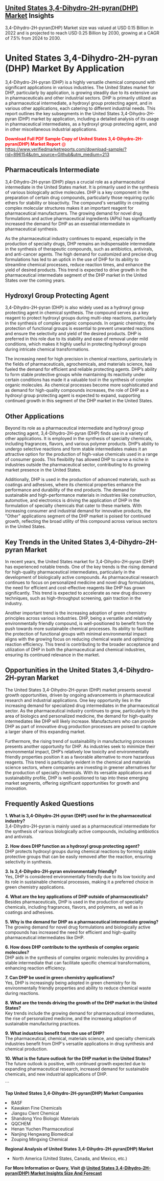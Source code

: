 <h2><a href="https://www.verifiedmarketreports.com/download-sample/?rid=896154&amp;utm_source=Github&amp;utm_medium=213" target="_blank">United States 3,4-Dihydro-2H-pyran(DHP) Market</a> Insights</h2><p>3,4-Dihydro-2H-pyran(DHP) Market size was valued at USD 0.15 Billion in 2022 and is projected to reach USD 0.25 Billion by 2030, growing at a CAGR of 7.5% from 2024 to 2030.</p><p><h1>United States 3,4-Dihydro-2H-pyran (DHP) Market By Application</h1><p>3,4-Dihydro-2H-pyran (DHP) is a highly versatile chemical compound with significant applications in various industries. The United States market for DHP, particularly by application, is growing steadily due to its extensive use in pharmaceuticals and other industrial sectors. DHP is primarily utilized as a pharmaceutical intermediate, a hydroxyl group protecting agent, and in various other applications, each catering to different industrial needs. This report outlines the key subsegments in the United States 3,4-Dihydro-2H-pyran (DHP) market by application, including a detailed analysis of its usage in pharmaceutical intermediates, as a hydroxyl group protecting agent, and in other miscellaneous industrial applications. <p><span class=""><span style="color: #ff0000;"><strong>Download Full PDF Sample Copy of United States 3,4-Dihydro-2H-pyran(DHP) Market Report</strong> @ </span><a href="https://www.verifiedmarketreports.com/download-sample/?rid=896154&amp;utm_source=Github&amp;utm_medium=213" target="_blank">https://www.verifiedmarketreports.com/download-sample/?rid=896154&amp;utm_source=Github&amp;utm_medium=213</a></span></p></p><h2>Pharmaceuticals Intermediate</h2><p>3,4-Dihydro-2H-pyran (DHP) plays a crucial role as a pharmaceutical intermediate in the United States market. It is primarily used in the synthesis of various biologically active molecules. DHP is a key component in the preparation of certain drug compounds, particularly those requiring cyclic ethers for stability or bioactivity. The compound's versatility in creating complex molecular structures makes it an important reagent for pharmaceutical manufacturers. The growing demand for novel drug formulations and active pharmaceutical ingredients (APIs) has significantly increased the demand for DHP as an essential intermediate in pharmaceutical synthesis.</p><p>As the pharmaceutical industry continues to expand, especially in the production of specialty drugs, DHP remains an indispensable intermediate in the synthesis of therapeutic compounds, such as antibiotics, antivirals, and anti-cancer agents. The high demand for customized and precise drug formulations has led to an uptick in the use of DHP for its ability to streamline chemical processes, reduce reaction times, and enhance the yield of desired products. This trend is expected to drive growth in the pharmaceutical intermediate segment of the DHP market in the United States over the coming years.</p><h2>Hydroxyl Group Protecting Agent</h2><p>3,4-Dihydro-2H-pyran (DHP) is also widely used as a hydroxyl group protecting agent in chemical synthesis. The compound serves as a key reagent to protect hydroxyl groups during multi-step reactions, particularly in the synthesis of complex organic compounds. In organic chemistry, the protection of functional groups is essential to prevent unwanted reactions and ensure the selectivity and yield of the desired products. DHP is preferred in this role due to its stability and ease of removal under mild conditions, which makes it highly useful in protecting hydroxyl groups during intricate chemical transformations.</p><p>The increasing need for high precision in chemical reactions, particularly in the fields of pharmaceuticals, agrochemicals, and materials science, has fueled the demand for efficient and reliable protecting agents. DHP’s ability to form stable protective groups while maintaining its reactivity under certain conditions has made it a valuable tool in the synthesis of complex organic molecules. As chemical processes become more sophisticated and as demand for high-quality compounds increases, the role of DHP as a hydroxyl group protecting agent is expected to expand, supporting continued growth in this segment of the DHP market in the United States.</p><h2>Other Applications</h2><p>Beyond its role as a pharmaceutical intermediate and hydroxyl group protecting agent, 3,4-Dihydro-2H-pyran (DHP) finds use in a variety of other applications. It is employed in the synthesis of specialty chemicals, including fragrances, flavors, and various polymer products. DHP’s ability to undergo selective reactions and form stable intermediates makes it an attractive option for the production of high-value chemicals used in a range of consumer goods. This flexibility has allowed DHP to carve a niche in industries outside the pharmaceutical sector, contributing to its growing market presence in the United States.</p><p>Additionally, DHP is used in the production of advanced materials, such as coatings and adhesives, where its chemical properties enhance the performance and durability of the end products. The demand for sustainable and high-performance materials in industries like construction, automotive, and electronics is driving the application of DHP in the formulation of specialty chemicals that cater to these markets. With increasing consumer and industrial demand for innovative products, the "Other" applications segment of the DHP market is poised for continued growth, reflecting the broad utility of this compound across various sectors in the United States.</p><h2>Key Trends in the United States 3,4-Dihydro-2H-pyran Market</h2><p>In recent years, the United States market for 3,4-Dihydro-2H-pyran (DHP) has experienced notable trends. One of the key trends is the rising demand for high-quality pharmaceutical intermediates, particularly in the development of biologically active compounds. As pharmaceutical research continues to focus on personalized medicine and novel drug formulations, the need for efficient and cost-effective reagents like DHP has grown significantly. This trend is expected to accelerate as new drug discovery techniques, such as high-throughput screening, gain traction in the industry.</p><p>Another important trend is the increasing adoption of green chemistry principles across various industries. DHP, being a versatile and relatively environmentally friendly compound, is well-positioned to benefit from the push towards more sustainable chemical processes. Its ability to facilitate the protection of functional groups with minimal environmental impact aligns with the growing focus on reducing chemical waste and optimizing reaction efficiency. This trend is contributing to the broader acceptance and utilization of DHP in both the pharmaceutical and chemical industries, ensuring its continued relevance in the market.</p><h2>Opportunities in the United States 3,4-Dihydro-2H-pyran Market</h2><p>The United States 3,4-Dihydro-2H-pyran (DHP) market presents several growth opportunities, driven by ongoing advancements in pharmaceutical research and industrial applications. One key opportunity lies in the increasing demand for specialized drug intermediates in the pharmaceutical sector. As the pharmaceutical industry continues to grow, particularly in the area of biologics and personalized medicine, the demand for high-quality intermediates like DHP will likely increase. Manufacturers who can provide DHP as part of innovative drug production processes are poised to capture a larger share of this expanding market.</p><p>Furthermore, the rising trend of sustainability in manufacturing processes presents another opportunity for DHP. As industries seek to minimize their environmental impact, DHP’s relatively low toxicity and environmentally friendly properties position it as a favorable alternative to more hazardous reagents. This trend is particularly evident in the chemical and materials science sectors, where companies are investing in greener alternatives for the production of specialty chemicals. With its versatile applications and sustainability profile, DHP is well-positioned to tap into these emerging market segments, offering significant opportunities for growth and innovation.</p><h2>Frequently Asked Questions</h2><p><strong>1. What is 3,4-Dihydro-2H-pyran (DHP) used for in the pharmaceutical industry?</strong><br> 3,4-Dihydro-2H-pyran is mainly used as a pharmaceutical intermediate for the synthesis of various biologically active compounds, including antibiotics and antivirals.</p><p><strong>2. How does DHP function as a hydroxyl group protecting agent?</strong><br> DHP protects hydroxyl groups during chemical reactions by forming stable protective groups that can be easily removed after the reaction, ensuring selectivity in synthesis.</p><p><strong>3. Is 3,4-Dihydro-2H-pyran environmentally friendly?</strong><br> Yes, DHP is considered environmentally friendly due to its low toxicity and its role in sustainable chemical processes, making it a preferred choice in green chemistry applications.</p><p><strong>4. What are the key applications of DHP outside of pharmaceuticals?</strong><br> Besides pharmaceuticals, DHP is used in the production of specialty chemicals, including fragrances, flavors, and polymers, as well as in coatings and adhesives.</p><p><strong>5. Why is the demand for DHP as a pharmaceutical intermediate growing?</strong><br> The growing demand for novel drug formulations and biologically active compounds has increased the need for efficient and high-quality pharmaceutical intermediates like DHP.</p><p><strong>6. How does DHP contribute to the synthesis of complex organic molecules?</strong><br> DHP aids in the synthesis of complex organic molecules by providing a stable intermediate that can facilitate specific chemical transformations, enhancing reaction efficiency.</p><p><strong>7. Can DHP be used in green chemistry applications?</strong><br> Yes, DHP is increasingly being adopted in green chemistry for its environmentally friendly properties and ability to reduce chemical waste during reactions.</p><p><strong>8. What are the trends driving the growth of the DHP market in the United States?</strong><br> Key trends include the growing demand for pharmaceutical intermediates, the rise of personalized medicine, and the increasing adoption of sustainable manufacturing practices.</p><p><strong>9. What industries benefit from the use of DHP?</strong><br> The pharmaceutical, chemical, materials science, and specialty chemicals industries benefit from DHP's versatile applications in drug synthesis and chemical production.</p><p><strong>10. What is the future outlook for the DHP market in the United States?</strong><br> The future outlook is positive, with continued growth expected due to expanding pharmaceutical research, increased demand for sustainable chemicals, and new industrial applications of DHP.</p>```</p><p><strong>Top United States 3,4-Dihydro-2H-pyran(DHP) Market Companies</strong></p><div data-test-id=""><p><li>BASF</li><li> Kawaken Fine Chemicals</li><li> Jiangsu Clent Chemical</li><li> Shandong Yino Biologic Materials</li><li> QQCHEM</li><li> Henan Yuchen Pharmaceutical</li><li> Nanjing Hengwang Biomedical</li><li> Zouping Mingxing Chemical</li></p><div><strong>Regional Analysis of&nbsp;United States 3,4-Dihydro-2H-pyran(DHP) Market</strong></div><ul><li dir="ltr"><p dir="ltr">North America&nbsp;(United States, Canada, and Mexico, etc.)</p></li></ul><p><strong>For More Information or Query, Visit @&nbsp;</strong><strong><a href="https://www.verifiedmarketreports.com/product/3-4-dihydro-2h-pyran-dhp-market/?utm_source=Github&amp;utm_medium=213" target="_blank">United States 3,4-Dihydro-2H-pyran(DHP) Market Insights Size And Forecast</a></strong></p></div>
